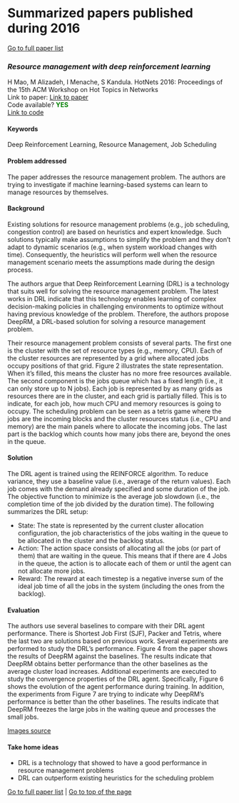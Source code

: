 # Summarized papers published during 2016

[Go to full paper list](https://paulalmasan.github.io/Papers-in-short/)  

### *Resource management with deep reinforcement learning*
H Mao, M Alizadeh, I Menache, S Kandula. HotNets 2016: Proceedings of the 15th ACM Workshop on Hot Topics in Networks  
Link to paper: <a href="https://dl.acm.org/doi/abs/10.1145/3005745.3005750?casa_token=X81PmxfQfLEAAAAA:oe-fWxAyDKqsbsU-fRJ-Pt48sNbBjhU6yx38U68d93wIgvXmtqFNcfh3xi4xFm0n3kauCPp_pkI" target="_blank" rel="noopener noreferrer">Link to paper</a>  
Code available? <b style="color:green;">YES</b>  
<a href="https://github.com/hongzimao/deeprm" target="_blank" rel="noopener noreferrer">Link to code</a>  

#### Keywords
Deep Reinforcement Learning, Resource Management, Job Scheduling 

#### Problem addressed
The paper addresses the resource management problem. The authors are trying to investigate if machine learning-based systems can learn to manage resources by themselves.    

#### Background
Existing solutions for resource management problems (e.g., job scheduling, congestion control) are based on heuristics and expert knowledge. Such solutions typically make assumptions to simplify the problem and they don’t adapt to dynamic scenarios (e.g., when system workload changes with time). Consequently, the heuristics will perform well when the resource management scenario meets the assumptions made during the design process.  

The authors argue that Deep Reinforcement Learning (DRL) is a technology that suits well for solving the resource management problem. The latest works in DRL indicate that this technology enables learning of complex decision-making policies in challenging environments to optimize without having previous knowledge of the problem. Therefore, the authors propose DeepRM, a DRL-based solution for solving a resource management problem.  

Their resource management problem consists of several parts. The first one is the cluster with the set of resource types (e.g., memory, CPU). Each of the cluster resources are represented by a grid where allocated jobs occupy positions of that grid. Figure 2 illustrates the state representation. When it’s filled, this means the cluster has no more free resources available. The second component is the jobs queue which has a fixed length (i.e., it can only store up to N jobs). Each job is represented by as many grids as resources there are in the cluster, and each grid is partially filled. This is to indicate, for each job, how much CPU and memory resources is going to occupy. The scheduling problem can be seen as a tetris game where the jobs are the incoming blocks and the cluster resources status (i.e., CPU and memory) are the main panels where to allocate the incoming jobs. The last part is the backlog which counts how many jobs there are, beyond the ones in the queue.   

#### Solution
The DRL agent is trained using the REINFORCE algorithm. To reduce variance, they use a baseline value (i.e., average of the return values). Each job comes with the demand already specified and some duration of the job. The objective function to minimize is the average job slowdown (i.e., the completion time of the job divided by the duration time).
The following summarizes the DRL setup:  
* State: The state is represented by the current cluster allocation configuration, the job characteristics of the jobs waiting in the queue to be allocated in the cluster and the backlog status.  
* Action: The action space consists of allocating all the jobs (or part of them) that are waiting in the queue. This means that if there are 4 Jobs in the queue, the action is to allocate each of them or until the agent can not allocate more jobs.  
* Reward: The reward at each timestep is a negative inverse sum of the ideal job time of all the jobs in the system (including the ones from the backlog).  

#### Evaluation
The authors use several baselines to compare with their DRL agent performance. There is Shortest Job First (SJF), Packer and Tetris, where the last two are solutions based on previous work. Several experiments are performed to study the DRL’s performance. Figure 4 from the paper shows the results of DeepRM against the baselines. The results indicate that DeepRM obtains better performance than the other baselines as the average cluster load increases. Additional experiments are executed to study the convergence properties of the DRL agent. Specifically, Figure 6 shows the evolution of the agent performance during training. In addition, the experiments from Figure 7 are trying to indicate why DeepRM’s performance is better than the other baselines. The results indicate that DeepRM freezes the large jobs in the waiting queue and processes the small jobs.  

<a href="https://dl.acm.org/doi/abs/10.1145/3005745.3005750?casa_token=X81PmxfQfLEAAAAA:oe-fWxAyDKqsbsU-fRJ-Pt48sNbBjhU6yx38U68d93wIgvXmtqFNcfh3xi4xFm0n3kauCPp_pkI" target="_blank" rel="noopener noreferrer">Images source</a>  

#### Take home ideas
* DRL is a technology that showed to have a good performance in resource management problems  
* DRL can outperform existing heuristics for the scheduling problem  
  
[Go to full paper list](https://paulalmasan.github.io/Papers-in-short/) | [Go to top of the page](#summarized-papers-published-during-2016)
